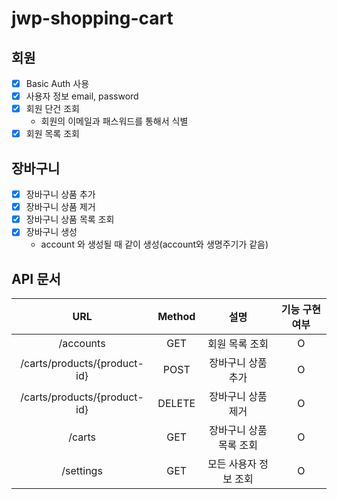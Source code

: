 # jwp-shopping-cart

## 회원
- [x] Basic Auth 사용
- [x] 사용자 정보 email, password
- [x] 회원 단건 조회
  - 회원의 이메일과 패스워드를 통해서 식별
- [x] 회원 목록 조회

## 장바구니
- [x] 장바구니 상품 추가
- [x] 장바구니 상품 제거
- [x] 장바구니 상품 목록 조회
- [x] 장바구니 생성
  - account 와 생성될 때 같이 생성(account와 생명주기가 같음)

## API 문서

|             URL              |Method|      설명       | 기능 구현 여부 |
|:----------------------------:|:---:|:-------------:|:--------:|
|          /accounts           |GET|   회원 목록 조회    |    O     |
| /carts/products/{product-id} |POST|  장바구니 상품 추가   |    O     |
| /carts/products/{product-id} |DELETE|  장바구니 상품 제거   |O|
|            /carts            |GET| 장바구니 상품 목록 조회 |    O     |
|          /settings           |GET| 모든 사용자 정보 조회  |    O     |
